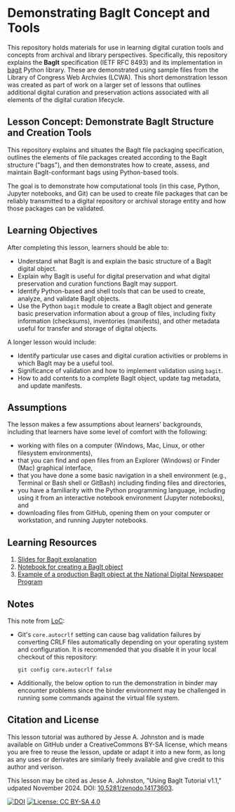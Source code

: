 # Demonstrating BagIt Concept and Tools

This repository holds materials for use in learning digital curation tools and concepts from archival and library perspectives. Specifically, this repository explains the **BagIt** specification (IETF RFC 8493) and its implementation in [bagit](https://pypi.org/project/bagit/) Python library. These are demonstrated using sample files from the Library of Congress Web Archvies (LCWA). This short demonstration lesson was created as part of work on a larger set of lessons that outlines additional digital curation and preservation actions associated with all elements of the digital curation lifecycle.

## Lesson Concept: Demonstrate BagIt Structure and Creation Tools

This repository explains and situates the BagIt file packaging specification,
outlines the elements of file packages created according to the BagIt structure
("bags"), and then demonstrates how to create, assess, and maintain BagIt-conformant
bags using Python-based tools.

The goal is to demonstrate how computational tools (in this case, Python,
Jupyter notebooks, and Git) can be used to create file packages that can be
reliably transmitted to a digital repository or archival storage entity and
how those packages can be validated.

## Learning Objectives

After completing this lesson, learners should be able to:

* Understand what BagIt is and explain the basic structure of a BagIt digital object.
* Explain why BagIt is useful for digital preservation and what digital preservation and curation functions BagIt may support.
* Identify Python-based and shell tools that can be used to create, analyze, and validate BagIt objects.
* Use the Python `bagit` module to create a BagIt object and generate basic preservation information about a group of files, including fixity information (checksums), inventories (manifests), and other metadata useful for transfer and storage of digital objects.

A longer lesson would include:

* Identify particular use cases and digital curation activities or problems in which BagIt may be a useful tool.
* Significance of validation and how to implement validation using `bagit`.
* How to add contents to a complete BagIt object, update tag metadata, and update manifests. 

## Assumptions

The lesson makes a few assumptions about learners' backgrounds,
including that learners have some level of comfort with the following:

* working with files on a computer (Windows, Mac, Linux, or other filesystem environments),
* that you can find and open files from an Explorer (Windows) or Finder (Mac) graphical interface,
* that you have done a some basic navigation in a shell environment (e.g., Terminal or Bash shell or GitBash) including finding files and directories,
* you have a familiarity with the Python programming language, including using it from an interactive notebook environment (Jupyter notebooks), and
* downloading files from GitHub, opening them on your computer or workstation, and running Jupyter notebooks.

## Learning Resources

1. [Slides for Bagit explanation](BagitOverview.pdf)
1. [Notebook for creating a BagIt object](01b-using-bagit-toteach.ipynb)
1. [Example of a production BagIt object at the National Digital Newspaper Program](https://chroniclingamerica.loc.gov/data/batches/az_acacia_ver01/)

## Notes

This note from [LoC](https://github.com/LibraryOfCongress/bagit-conformance-suite):

* Git's `core.autocrlf` setting can cause bag validation failures by converting CRLF files automatically depending on your operating system and configuration. It is recommended that you disable it in your local checkout of this repository:

  `git config core.autocrlf false`

* Additionally, the below option to run the demonstration in binder may encounter problems since the binder environment may be challenged in running some commands against the virtual file system.

## Citation and License

This lesson tutorial was authored by Jesse A. Johnston and is made available
on GitHub under a CreativeCommons BY-SA license, which means you are free to reuse
the lesson, update or adapt it into a new form, as long as any uses or derivates
are similarly freely available and give credit to this author and verison.

This lesson may be cited as Jesse A. Johnston, "Using BagIt Tutorial v1.1," udpated November 2024. DOI: [10.5281/zenodo.14173603](https://doi.org/10.5281/zenodo.14173603).

[![DOI](https://zenodo.org/badge/DOI/10.5281/zenodo.14173603.svg)](https://doi.org/10.5281/zenodo.14173603)
[![License: CC BY-SA 4.0](https://img.shields.io/badge/License-CC_BY--SA_4.0-lightgrey.svg)](https://creativecommons.org/licenses/by-sa/4.0/)

